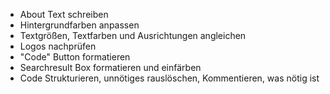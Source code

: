 * About Text schreiben
* Hintergrundfarben anpassen
* Textgrößen, Textfarben und Ausrichtungen angleichen
* Logos nachprüfen
* "Code" Button formatieren
* Searchresult Box formatieren und einfärben
* Code Strukturieren, unnötiges rauslöschen, Kommentieren, was nötig ist